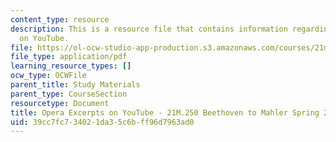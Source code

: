 ```yaml
---
content_type: resource
description: This is a resource file that contains information regarding opera excerpts
  on YouTube.
file: https://ol-ocw-studio-app-production.s3.amazonaws.com/courses/21m-250-beethoven-to-mahler-spring-2014/39cc7fc734021da35c6bff96d7963ad0_MIT21M_250S14_Youtube.pdf
file_type: application/pdf
learning_resource_types: []
ocw_type: OCWFile
parent_title: Study Materials
parent_type: CourseSection
resourcetype: Document
title: Opera Excerpts on YouTube - 21M.250 Beethoven to Mahler Spring 2014
uid: 39cc7fc7-3402-1da3-5c6b-ff96d7963ad0
---
```

